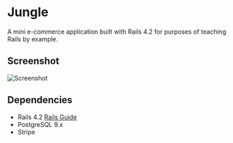 # Jungle

A mini e-commerce application built with Rails 4.2 for purposes of teaching Rails by example.


## Screenshot
![Screenshot]('./public/jungle.png')

## Dependencies

* Rails 4.2 [Rails Guide](http://guides.rubyonrails.org/v4.2/)
* PostgreSQL 9.x
* Stripe
